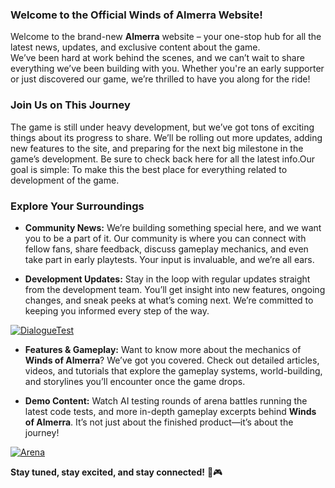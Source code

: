 ### Welcome to the Official Winds of Almerra Website!

Welcome to the brand-new **Almerra** website – your one-stop hub for all the latest news, updates, and exclusive content about the game.   
We’ve been hard at work behind the scenes, and we can’t wait to share everything we’ve been building with you. Whether you're an early supporter or just discovered our game, we’re thrilled to have you along for the ride!

  
### Join Us on This Journey    
  
The game is still under heavy development, but we’ve got tons of exciting things about its progress to share. We’ll be rolling out more updates, adding new features to the site, and preparing for the next big milestone in the game’s development. Be sure to check back here for all the latest info.Our goal is simple: To make this the best place for everything related to development of the game.   
  
  
### Explore Your Surroundings  
  
- **Community News:** We’re building something special here, and we want you to be a part of it. Our community is where you can connect with fellow fans, share feedback, discuss gameplay mechanics, and even take part in early playtests. Your input is invaluable, and we’re all ears.    
  
  
- **Development Updates:** Stay in the loop with regular updates straight from the development team. You’ll get insight into new features, ongoing changes, and sneak peeks at what’s coming next. We’re committed to keeping you informed every step of the way.    
  
[![DialogueTest](https://img.youtube.com/vi/jku7vaf1ppU/0.jpg)](https://youtu.be/jku7vaf1ppU)  
  
- **Features & Gameplay:** Want to know more about the mechanics of **Winds of Almerra**? We’ve got you covered. Check out detailed articles, videos, and tutorials that explore the gameplay systems, world-building, and storylines you’ll encounter once the game drops.  
  
  
- **Demo Content:** Watch AI testing rounds of arena battles running the latest code tests, and more in-depth gameplay excerpts behind **Winds of Almerra**. It’s not just about the finished product—it’s about the journey!    
  
[![Arena](https://img.youtube.com/vi/8-PKAH59Xqk/0.jpg)](https://youtu.be/8-PKAH59Xqk)  
  
  
**Stay tuned, stay excited, and stay connected!** 🚀🎮